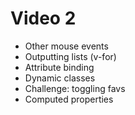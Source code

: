 # Video 2

-  Other mouse events
-  Outputting lists (v-for)
-  Attribute binding
-  Dynamic classes
-  Challenge: toggling favs
-  Computed properties
